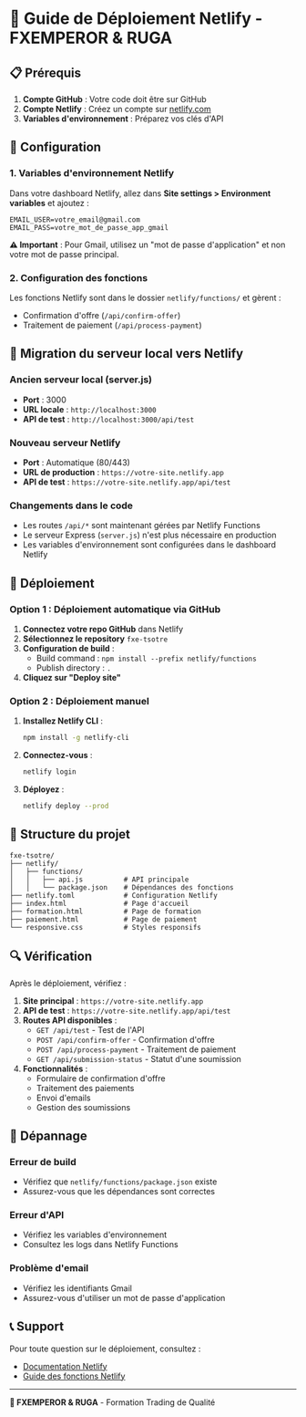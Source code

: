 # 🚀 Guide de Déploiement Netlify - FXEMPEROR & RUGA

## 📋 Prérequis

1. **Compte GitHub** : Votre code doit être sur GitHub
2. **Compte Netlify** : Créez un compte sur [netlify.com](https://netlify.com)
3. **Variables d'environnement** : Préparez vos clés d'API

## 🔧 Configuration

### 1. Variables d'environnement Netlify

Dans votre dashboard Netlify, allez dans **Site settings > Environment variables** et ajoutez :

```
EMAIL_USER=votre_email@gmail.com
EMAIL_PASS=votre_mot_de_passe_app_gmail
```

**⚠️ Important** : Pour Gmail, utilisez un "mot de passe d'application" et non votre mot de passe principal.

### 2. Configuration des fonctions

Les fonctions Netlify sont dans le dossier `netlify/functions/` et gèrent :
- Confirmation d'offre (`/api/confirm-offer`)
- Traitement de paiement (`/api/process-payment`)

## 🔄 Migration du serveur local vers Netlify

### Ancien serveur local (server.js)
- **Port** : 3000
- **URL locale** : `http://localhost:3000`
- **API de test** : `http://localhost:3000/api/test`

### Nouveau serveur Netlify
- **Port** : Automatique (80/443)
- **URL de production** : `https://votre-site.netlify.app`
- **API de test** : `https://votre-site.netlify.app/api/test`

### Changements dans le code
- Les routes `/api/*` sont maintenant gérées par Netlify Functions
- Le serveur Express (`server.js`) n'est plus nécessaire en production
- Les variables d'environnement sont configurées dans le dashboard Netlify

## 🚀 Déploiement

### Option 1 : Déploiement automatique via GitHub

1. **Connectez votre repo GitHub** dans Netlify
2. **Sélectionnez le repository** `fxe-tsotre`
3. **Configuration de build** :
   - Build command : `npm install --prefix netlify/functions`
   - Publish directory : `.`
4. **Cliquez sur "Deploy site"**

### Option 2 : Déploiement manuel

1. **Installez Netlify CLI** :
   ```bash
   npm install -g netlify-cli
   ```

2. **Connectez-vous** :
   ```bash
   netlify login
   ```

3. **Déployez** :
   ```bash
   netlify deploy --prod
   ```

## 📁 Structure du projet

```
fxe-tsotre/
├── netlify/
│   ├── functions/
│   │   ├── api.js          # API principale
│   │   └── package.json    # Dépendances des fonctions
├── netlify.toml            # Configuration Netlify
├── index.html              # Page d'accueil
├── formation.html          # Page de formation
├── paiement.html           # Page de paiement
└── responsive.css          # Styles responsifs
```

## 🔍 Vérification

Après le déploiement, vérifiez :

1. **Site principal** : `https://votre-site.netlify.app`
2. **API de test** : `https://votre-site.netlify.app/api/test`
3. **Routes API disponibles** :
   - `GET /api/test` - Test de l'API
   - `POST /api/confirm-offer` - Confirmation d'offre
   - `POST /api/process-payment` - Traitement de paiement
   - `GET /api/submission-status` - Statut d'une soumission
4. **Fonctionnalités** :
   - Formulaire de confirmation d'offre
   - Traitement des paiements
   - Envoi d'emails
   - Gestion des soumissions

## 🐛 Dépannage

### Erreur de build
- Vérifiez que `netlify/functions/package.json` existe
- Assurez-vous que les dépendances sont correctes

### Erreur d'API
- Vérifiez les variables d'environnement
- Consultez les logs dans Netlify Functions

### Problème d'email
- Vérifiez les identifiants Gmail
- Assurez-vous d'utiliser un mot de passe d'application

## 📞 Support

Pour toute question sur le déploiement, consultez :
- [Documentation Netlify](https://docs.netlify.com/)
- [Guide des fonctions Netlify](https://docs.netlify.com/functions/overview/)

---

**🎯 FXEMPEROR & RUGA** - Formation Trading de Qualité 
